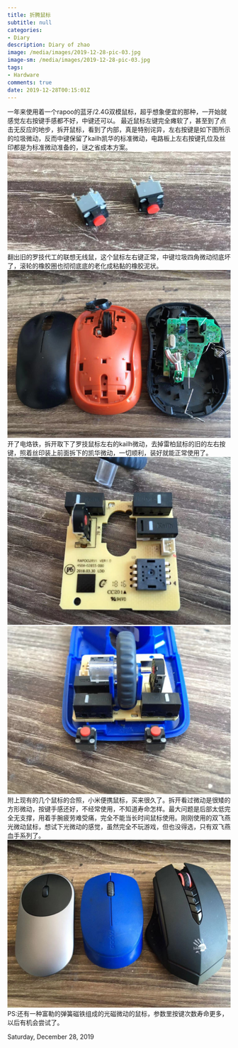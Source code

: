 ```yaml
---
title: 折腾鼠标
subtitle: null
categories:
- Diary
description: Diary of zhao 
image: /media/images/2019-12-28-pic-03.jpg
image-sm: /media/images/2019-12-28-pic-03.jpg
tags:
- Hardware
comments: true
date: 2019-12-28T00:15:01Z
---
```


一年来使用着一个rapoo的蓝牙/2.4G双模鼠标，超乎想象便宜的那种，一开始就感觉左右按键手感都不好，中键还可以。
最近鼠标左键完全瘫软了，甚至到了点击无反应的地步，拆开鼠标，看到了内部，真是特别诧异，左右按键是如下图所示的垃圾微动，反而中键保留了kailh凯华的标准微动，电路板上左右按键孔位及丝印都是为标准微动准备的，谜之省成本方案。
![垃圾微动](/media/images/2019-12-28-pic-01.jpg)
翻出旧的罗技代工的联想无线鼠，这个鼠标左右键正常，中键垃圾四角微动彻底坏了，滚轮的橡胶圈也彻彻底底的老化成粘黏的橡胶泥状。
![罗技鼠标](/media/images/2019-12-28-pic-02.jpg)
开了电烙铁，拆开取下了罗技鼠标左右的kailh微动，去掉雷柏鼠标的旧的左右按键，照着丝印装上前面拆下的凯华微动，一切顺利，装好就能正常使用了。
![换微动](/media/images/2019-12-28-pic-03.jpg)
![新旧微动对照](/media/images/2019-12-28-pic-04.jpg)
附上现有的几个鼠标的合照，小米便携鼠标，买来很久了。拆开看过微动是很矮的方形微动，按键手感还好，不经常使用，不知道寿命怎样。最大问题是后部太低完全无支撑，用着手腕疲劳难受痛，完全不能当长时间鼠标使用。刚刚使用的双飞燕光微动鼠标，想试下光微动的感觉，虽然完全不玩游戏，但也没得选，只有双飞燕血手系列了。
![鼠标合照](/media/images/2019-12-28-pic-05.jpg)
PS:还有一种富勒的弹簧磁铁组成的光磁微动的鼠标，参数里按键次数寿命更多，以后有机会尝试了。

Saturday, December 28, 2019 
